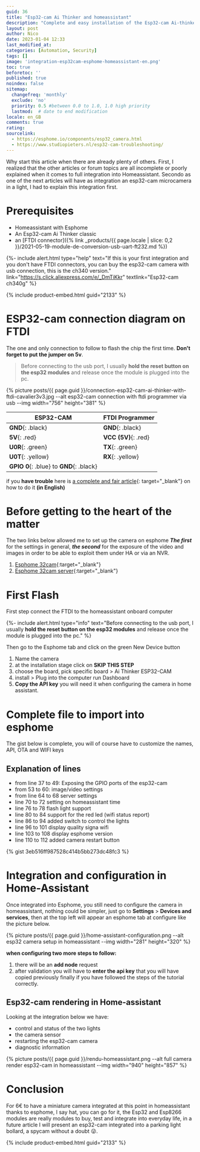 ```yaml
---
guid: 36
title: "Esp32-cam Ai Thinker and homeassistant"
description: "Complete and easy installation of the Esp32-cam Ai-thinker camera in homeassistant via esphome"
layout: post
author: Nico
date: 2023-01-04 12:33
last_modified_at: 
categories: [Automation, Security]
tags: []
image: 'integration-esp32cam-esphome-homeassistant-en.png'
toc: true
beforetoc: ''
published: true
noindex: false
sitemap:
  changefreq: 'monthly'
  exclude: 'no'
  priority: 0.5 #between 0.0 to 1.0, 1.0 high priority
  lastmod:  # date to end modification
locale: en_GB
comments: true
rating:  
sourcelink:
  - https://esphome.io/components/esp32_camera.html
  - https://www.studiopieters.nl/esp32-cam-troubleshooting/
---
```


Why start this article when there are already plenty of others. First, I realized that the other articles or forum topics are all incomplete or poorly explained when it comes to full integration into Homeassistant. Secondo as one of the next articles will have as integration an esp32-cam microcamera in a light, I had to explain this integration first.

# Prerequisites
- Homeassistant with Esphome
- An Esp32-cam Ai Thinker classic
- an [FTDI connector]({% link _products/{{ page.locale | slice: 0,2 }}/2021-05-19-module-de-conversion-usb-uart-ft232.md %})

{%- include alert.html type="help" text="If this is your first integration and you don't have FTDI connectors, you can buy the esp32-cam camera with usb connection, this is the ch340 version." link="https://s.click.aliexpress.com/e/_DmTiKkr" textlink="Esp32-cam ch340g" %}

{% include product-embed.html guid="2133" %}

# ESP32-cam connection diagram on FTDI

The one and only connection to follow to flash the chip the first time. **Don't forget to put the jumper on 5v**.
> Before connecting to the usb port, I usually **hold the reset button on the esp32 modules** and release once the module is plugged into the pc.

{% picture posts/{{ page.guid }}/connection-esp32-cam-ai-thinker-with-ftdi-cavalier3v3.jpg --alt esp32-cam connection with ftdi programmer via usb --img width="756" height="381" %}

|ESP32-CAM|FTDI Programmer|
|---------|---------------|
|**GND**{: .black}|**GND**{: .black}|
|**5V**{: .red}|**VCC (5V)**{: .red}|
|**U0R**{: .green}|**TX**{: .green}|
|**U0T**{: .yellow}|**RX**{: .yellow}|
|**GPIO 0**{: .blue} to **GND**{: .black}||

if you **have trouble** here is [a complete and fair article](https://www.studiopieters.nl/esp32-cam-troubleshooting/){: target="_blank"} on how to do it **(in English)**

# Before getting to the heart of the matter

The two links below allowed me to set up the camera on esphome
***The first*** for the settings in general, ***the second*** for the exposure of the video and images in order to be able to exploit them under HA or via an NVR.

1. [Esphome 32cam](https://esphome.io/components/esp32_camera.html){:target="_blank"}
2. [Esphome 32cam server](https://esphome.io/components/esp32_camera_web_server.html){:target="_blank"}

# First Flash

First step connect the FTDI to the homeassistant onboard computer

{%- include alert.html type="info" text="Before connecting to the usb port, I usually <b>hold the reset button on the esp32 modules</b> and release once the module is plugged into the pc." %}

Then go to the Esphome tab and click on the green New Device button
1. Name the camera
2. at the installation stage click on **SKIP THIS STEP**
3. choose the board, pick specific board > Ai Thinker ESP32-CAM
4. install > Plug into the computer run Dashboard
5. **Copy the API key** you will need it when configuring the camera in home assistant.

# Complete file to import into esphome

The gist below is complete, you will of course have to customize the names, API, OTA and WIFI keys

## Explanation of lines

- from line 37 to 49: Exposing the GPIO ports of the esp32-cam
- from 53 to 60: image/video settings
- from line 64 to 68 server settings
- line 70 to 72 setting on homeassistant time
- line 76 to 78 flash light support
- line 80 to 84 support for the red led (wifi status report)
- line 86 to 94 added switch to control the lights
- line 96 to 101 display quality signa wifi
- line 103 to 108 display esphome version
- line 110 to 112 added camera restart button

{% gist 3eb516ff987528c414b5bb273dc48fc3 %}

# Integration and configuration in Home-Assistant

Once integrated into Esphome, you still need to configure the camera in homeassistant, nothing could be simpler, just go to **Settings** > **Devices and services**, then at the top left will appear an esphome tab at configure like the picture below.

{% picture posts/{{ page.guid }}/home-assistant-configuration.png --alt esp32 camera setup in homeassistant --img width="281" height="320" %}

**when configuring two more steps to follow:**

1. there will be an **add node** request
2. after validation you will have to **enter the api key** that you will have copied previously finally if you have followed the steps of the tutorial correctly.

## Esp32-cam rendering in Home-assistant

Looking at the integration below we have:

- control and status of the two lights
- the camera sensor
- restarting the esp32-cam camera
- diagnostic information

{% picture posts/{{ page.guid }}/rendu-homeassistant.png --alt full camera render esp32-cam in homeassistant --img width="940" height="857" %}

# Conclusion

For 6€ to have a miniature camera integrated at this point in homeassistant thanks to esphome, I say hat, you can go for it, the Esp32 and Esp8266 modules are really modules to buy, test and integrate into everyday life, in a future article I will present an esp32-cam integrated into a parking light bollard, a spycam without a doubt 😜.


{% include product-embed.html guid="2133" %}

